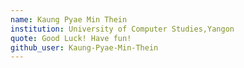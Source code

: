 ```yaml
---
name: Kaung Pyae Min Thein
institution: University of Computer Studies,Yangon
quote: Good Luck! Have fun!
github_user: Kaung-Pyae-Min-Thein
---
```

